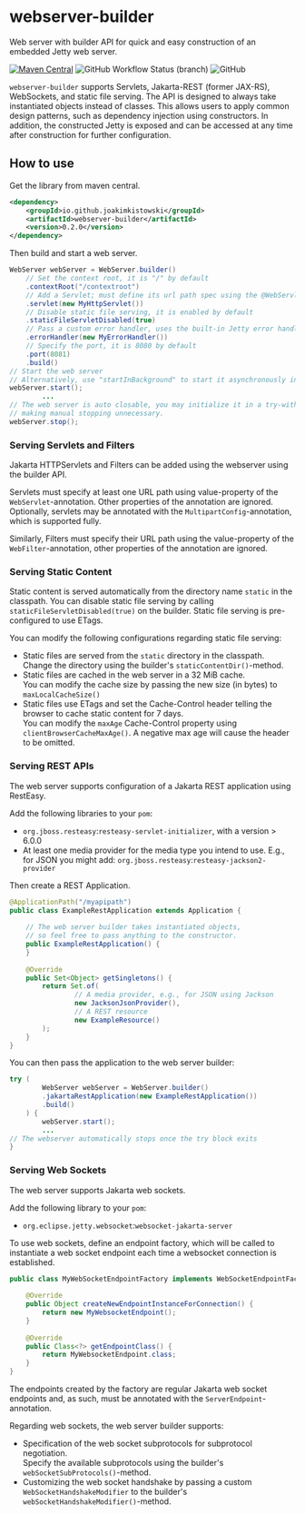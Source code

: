 # webserver-builder

Web server with builder API for quick and easy construction of an embedded Jetty web server.

[![Maven Central](https://img.shields.io/maven-central/v/io.github.joakimkistowski/webserver-builder.svg?label=Maven%20Central)](https://search.maven.org/search?q=g:%22io.github.joakimkistowski%22%20AND%20a:%22webserver-builder%22)
![GitHub Workflow Status (branch)](https://img.shields.io/github/workflow/status/joakimkistowski/webserver-builder/Release/main)
![GitHub](https://img.shields.io/github/license/joakimkistowski/webserver-builder)

`webserver-builder` supports Servlets, Jakarta-REST (former JAX-RS), WebSockets, and static file serving. The API is designed to always take instantiated objects instead of classes. This allows users to apply common design patterns, such as dependency injection using constructors.
In addition, the constructed Jetty is exposed and can be accessed at any time after  construction for further configuration.

## How to use

Get the library from maven central.
```xml
<dependency>
    <groupId>io.github.joakimkistowski</groupId>
    <artifactId>webserver-builder</artifactId>
    <version>0.2.0</version>
</dependency>
```

Then build and start a web server.

```java
WebServer webServer = WebServer.builder()
    // Set the context root, it is "/" by default
    .contextRoot("/contextroot")
    // Add a Servlet; must define its url path spec using the @WebServlet-annotation
    .servlet(new MyHttpServlet())
    // Disable static file serving, it is enabled by default
    .staticFileServletDisabled(true)
    // Pass a custom error handler, uses the built-in Jetty error handler by default
    .errorHandler(new MyErrorHandler())
    // Specify the port, it is 8080 by default
    .port(8081)
    .build()
// Start the web server
// Alternatively, use "startInBackground" to start it asynchronously in the background
webServer.start();
        ...
// The web server is auto closable, you may initialize it in a try-with-resources statement,
// making manual stopping unnecessary.
webServer.stop();
```

### Serving Servlets and Filters

Jakarta HTTPServlets and Filters can be added using the webserver using the builder API.

Servlets must specify at least one URL path using value-property of the `WebServlet`-annotation. Other properties of the annotation are ignored.  
Optionally, servlets may be annotated with the `MultipartConfig`-annotation, which is supported fully.

Similarly, Filters must specify their URL path using the value-property of the `WebFilter`-annotation,  other properties of the annotation are ignored.

### Serving Static Content

Static content is served automatically from the directory name `static` in the classpath. You can disable static file serving by calling `staticFileServletDisabled(true)` on the builder. Static file serving is pre-configured to use ETags.

You can modify the following configurations regarding static file serving:
* Static files are served from the `static` directory in the classpath.  
  Change the directory using the builder's `staticContentDir()`-method.
* Static files are cached in the web server in a 32 MiB cache.  
  You can modify the cache size by passing the new size (in bytes) to `maxLocalCacheSize()`
* Static files use ETags and set the Cache-Control header telling the browser to cache static content for 7 days.  
  You can modify the `maxAge` Cache-Control property using `clientBrowserCacheMaxAge()`. A negative max age will cause the header to be omitted.

### Serving REST APIs

The web server supports configuration of a Jakarta REST application using RestEasy.

Add the following libraries to your `pom`:
* `org.jboss.resteasy`:`resteasy-servlet-initializer`, with a version > 6.0.0
* At least one media provider for the media type you intend to use. E.g., for JSON you might add: `org.jboss.resteasy`:`resteasy-jackson2-provider` 

Then create a REST Application.

```java
@ApplicationPath("/myapipath")
public class ExampleRestApplication extends Application {
    
    // The web server builder takes instantiated objects,
    // so feel free to pass anything to the constructor. 
    public ExampleRestApplication() {
    }
    
    @Override
    public Set<Object> getSingletons() {
        return Set.of(
                // A media provider, e.g., for JSON using Jackson
                new JacksonJsonProvider(),
                // A REST resource
                new ExampleResource()
        );
    }
}
```

You can then pass the application to the web server builder:

```java
try (
        WebServer webServer = WebServer.builder()
        .jakartaRestApplication(new ExampleRestApplication())
        .build()
    ) {
        webServer.start();
        ...
// The webserver automatically stops once the try block exits
}

```

### Serving Web Sockets

The web server supports Jakarta web sockets.

Add the following library to your `pom`:
* `org.eclipse.jetty.websocket`:`websocket-jakarta-server`

To use web sockets, define an endpoint factory, which will be called to instantiate a web socket endpoint each time a websocket connection is established.

```java
public class MyWebSocketEndpointFactory implements WebSocketEndpointFactory {
    
    @Override
    public Object createNewEndpointInstanceForConnection() {
        return new MyWebsocketEndpoint();
    }
    
    @Override
    public Class<?> getEndpointClass() {
        return MyWebsocketEndpoint.class;
    }
}
```

The endpoints created by the factory are regular Jakarta web socket endpoints and, as such, must be annotated with the  `ServerEndpoint`-annotation.

Regarding web sockets, the web server builder supports:
* Specification of the web socket subprotocols for subprotocol negotiation.  
  Specify the available subprotocols using the builder's `webSocketSubProtocols()`-method.
* Customizing the web socket handshake by passing a custom `WebSocketHandshakeModifier` to the builder's `webSocketHandshakeModifier()`-method.